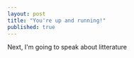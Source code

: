 ```yaml
---
layout: post
title: "You're up and running!"
published: true
---
```




Next, I'm going to speak about litterature 

